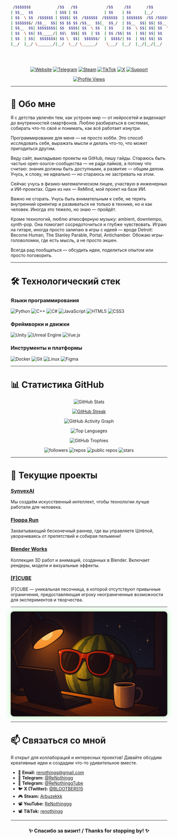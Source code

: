 <div align="center">

```bash

 /$$$$$$$            /$$   /$$             /$$     /$$       /$$                              
| $$__  $$          | $$$ | $$            | $$    | $$      |__/                              
| $$  \ $$  /$$$$$$ | $$$$| $$  /$$$$$$  /$$$$$$  | $$$$$$$  /$$ /$$$$$$$   /$$$$$$   /$$$$$$ 
| $$$$$$$/ /$$__  $$| $$ $$ $$ /$$__  $$|_  $$_/  | $$__  $$| $$| $$__  $$ /$$__  $$ /$$__  $$
| $$__  $$| $$$$$$$$| $$  $$$$| $$  \ $$  | $$    | $$  \ $$| $$| $$  \ $$| $$  \ $$| $$  \ $$
| $$  \ $$| $$_____/| $$\  $$$| $$  | $$  | $$ /$$| $$  | $$| $$| $$  | $$| $$  | $$| $$  | $$
| $$  | $$|  $$$$$$$| $$ \  $$|  $$$$$$/  |  $$$$/| $$  | $$| $$| $$  | $$|  $$$$$$$|  $$$$$$$
|__/  |__/ \_______/|__/  \__/ \______/    \___/  |__/  |__/|__/|__/  |__/ \____  $$ \____  $$
                                                                           /$$  \ $$ /$$  \ $$
                                                                          |  $$$$$$/|  $$$$$$/
                                                                           \______/  \______/ 
```


[![Website](https://img.shields.io/badge/🌐_Website-00ff00?style=for-the-badge&logo=globe&logoColor=black)](https://renothingg.github.io/ReNothingg/)
[![Telegram](https://img.shields.io/badge/💬_Telegram-0088CC?style=for-the-badge&logo=telegram&logoColor=white)](https://t.me/ReNothingg)
[![Steam](https://img.shields.io/badge/🎮_Steam-181B21?style=for-the-badge&logo=steam&logoColor=white)](https://steamcommunity.com/id/Arbuzekkk)
[![TikTok](https://img.shields.io/badge/📱_TikTok-000000?style=for-the-badge&logo=tiktok&logoColor=white)](https://www.tiktok.com/@renothingg)
[![X](https://img.shields.io/badge/🐦_X_(Twitter)-000000?style=for-the-badge&logo=x&logoColor=white)](https://x.com/BLOOTBER515)
[![Support](https://img.shields.io/badge/💝_Support-FF5C00?style=for-the-badge&logo=heart&logoColor=white)](https://boosty.to/blootber)

[![Profile Views](https://count.getloli.com/get/@renothingg?theme=rule34)](https://github.com/renothingg)

</div>

---

# 🎯 Обо мне
<p>Я с детства увлечён тем, как устроен мир — от нейросетей и видеокарт до внутренностей смартфонов. Люблю разбираться в системах, собирать что-то своё и понимать, как всё работает изнутри.</p>
              <p>Программирование для меня — не просто хобби. Это способ исследовать себя, выражать мысли и делать что-то, что может пригодиться другим.</p>
              <p>Веду сайт, выкладываю проекты на GitHub, пишу гайды. Стараюсь быть частью open-source-сообщества — не ради лайков, а потому что считаю: знания должны быть доступными, а развитие — общим делом. Учусь, к слову, не идеально — но стараюсь не застревать на этом.</p>
              <p>Сейчас учусь в физико-математическом лицее, участвую в инженерных и ИИ-проектах. Один из них — ReMind, мой проект на базе ИИ.</p>
              <p>Важно не сгорать. Учусь быть внимательным к себе, не терять внутренний ориентир и развиваться не только в технике, но и как человек. Иногда это тяжело, но знаю — пройдёт.</p>
              <p>Кроме технологий, люблю атмосферную музыку: ambient, downtempo, synth-pop. Она помогает сосредоточиться и глубже чувствовать. Играю на гитаре, иногда просто залипаю в игры с идеей — вроде Detroit: Become Human, The Stanley Parable, Portal, Antichamber. Обожаю игры-головоломки, где есть мысль, а не просто экшен.</p>
              <p>Всегда рад пообщаться — обсудить идеи, поделиться опытом или просто поговорить.</p>
              
---

# 🛠️ Технологический стек

### Языки программирования
![Python](https://img.shields.io/badge/Python-3776AB?style=for-the-badge&logo=python&logoColor=white)
![C++](https://img.shields.io/badge/C++-00599C?style=for-the-badge&logo=c%2B%2B&logoColor=white)
![C#](https://img.shields.io/badge/C%23-239120?style=for-the-badge&logo=c-sharp&logoColor=white)
![JavaScript](https://img.shields.io/badge/JavaScript-F7DF1E?style=for-the-badge&logo=javascript&logoColor=black)
![HTML5](https://img.shields.io/badge/HTML5-E34F26?style=for-the-badge&logo=html5&logoColor=white)
![CSS3](https://img.shields.io/badge/CSS3-1572B6?style=for-the-badge&logo=css3&logoColor=white)

### Фреймворки и движки
![Unity](https://img.shields.io/badge/Unity-000000?style=for-the-badge&logo=unity&logoColor=white)
![Unreal Engine](https://img.shields.io/badge/Unreal_Engine-0E1128?style=for-the-badge&logo=unreal-engine&logoColor=white)
![Vue.js](https://img.shields.io/badge/Vue.js-4FC08D?style=for-the-badge&logo=vue.js&logoColor=white)

### Инструменты и платформы
![Docker](https://img.shields.io/badge/Docker-2496ED?style=for-the-badge&logo=docker&logoColor=white)
![Git](https://img.shields.io/badge/Git-F05032?style=for-the-badge&logo=git&logoColor=white)
![Linux](https://img.shields.io/badge/Linux-FCC624?style=for-the-badge&logo=linux&logoColor=black)
![Figma](https://img.shields.io/badge/Figma-F24E1E?style=for-the-badge&logo=figma&logoColor=white)

---

# 📊 Статистика GitHub

<div align="center">

![GitHub Stats](https://github-readme-stats.vercel.app/api?username=renothingg&show_icons=true&count_private=true&include_all_commits=true&hide=contribs&theme=dark&bg_color=0d1117&title_color=00ff00&icon_color=00ff00&text_color=ffffff&hide_border=true)

[![GitHub Streak](https://streak-stats.demolab.com?user=renothingg&theme=hacker&border_radius=14&locale=ru&card_width=440&card_height=220)](https://git.io/streak-stats)

![GitHub Activity Graph](https://github-readme-activity-graph.vercel.app/graph?username=renothingg&bg_color=0d1117&color=00ff00&line=00ff00&point=00ff00&area=true&area_color=0a0a0a&radius=8&hide_border=true)

![Top Languages](https://github-readme-stats.vercel.app/api/top-langs/?username=renothingg&layout=compact&langs_count=8&theme=dark&hide_border=true&bg_color=0d1117&title_color=00ff00&text_color=ffffff&icon_color=00ff00)

![GitHub Trophies](https://github-profile-trophy.vercel.app/?username=renothingg&theme=dark&no-bg=true&no-frame=true&margin-w=10&margin-h=10&title=MultiLanguage,Repositories,Stars,Commits,Issues,PullRequest)

<img alt="followers" src="https://img.shields.io/github/followers/renothingg?label=Followers&logo=github&style=for-the-badge&color=00ff00&logoColor=0d1117">
<img alt="repos" src="https://img.shields.io/github/repo-size/renothingg/ReMind?label=Repo+size&style=for-the-badge&color=00ff00&logo=repo">
<img alt="public repos" src="https://img.shields.io/github/search/renothingg?label=Public+repos&query=repo&style=for-the-badge&color=00ff00">
<img alt="stars" src="https://img.shields.io/github/stars/renothingg?style=for-the-badge&color=00ff00">

</div>

---

# 🎯 Текущие проекты

### [SynvexAI](https://synvexai.github.io/SynvexAI/)
Мы создаём искусственный интеллект, чтобы технологии лучше работали для человека.

### [Floppa Run](https://renothingg.github.io/ReNothingg/FloppaRun/index.html)
Захватывающий бесконечный раннер, где вы управляете Шлёпой, уворачиваясь от препятствий и собирая пельмени!

### [Blender Works](https://renothingg.github.io/ReNothingg/Blender/index.html)
Коллекция 3D работ и анимаций, созданных в Blender. Включает рендеры, модели и визуальные эффекты.

### [[F]CUBE](https://renothingg.github.io/ReNothingg/FCube/index.html)
[F]CUBE — уникальная песочница, в которой отсутствуют привычные ограничения, предоставляющая игроку неограниченные возможности для экспериментов и творчества.

---

<div align="center">
  <img src="render1.png" alt="3D Render Showcase" width="600" style="border-radius: 10px; box-shadow: 0 0 20px rgba(0, 255, 0, 0.3);" />
</div>

---

# 📫 Связаться со мной

Я открыт для коллабораций и интересных проектов! Давайте обсудим креативные идеи и создадим что-то удивительное вместе.

- 📧 **Email:** renothingg@gmail.com
- 💬 **Telegram:** [@ReNothingg](https://t.me/ReNothingg)
- 💬 **Telegram:** [@ReNothinggTube](https://t.me/ReNothinggTube)
- 🐦 **X (Twitter):** [@BLOOTBER515](https://x.com/BLOOTBER515)
- 🎮 **Steam:** [Arbuzekkk](https://steamcommunity.com/id/Arbuzekkk)
- 📽️ **YouTube:** [ReNothinggg](https://www.youtube.com/@ReNothinggg)
- 📽️ **TikTok:** [renothingg](https://www.tiktok.com/@renothingg)

---


<div align="center">

### ✨ **Спасибо за визит! / Thanks for stopping by!** ✨
</div>
